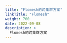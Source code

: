 ```yaml
---
title: "Flomesh的跨集群方案"
linkTitle: "Flomesh"
weight: 700
date: 2022-09-08
description: >
  Flomesh的跨集群方案
---
```






